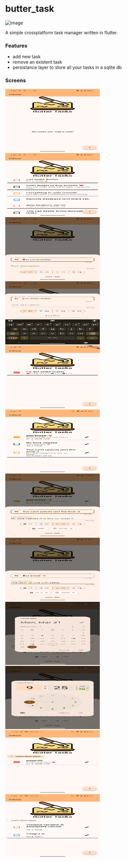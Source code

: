# butter_task
<img src="https://github.com/user-attachments/assets/78b45a7f-32f2-4b38-b209-7afbaac3e594" alt="image" width="300" height="200">

A simple crossplatform task manager written in flutter.

### Features
- add new task
- remove an existent task
- persistance layer to store all your tasks in a sqlite db

### Screens
<img src="Screenshoots/butter_task1.png" alt="Empty inbox" width="300" height="200">
<img src="Screenshoots/butter_task2.png" alt="Inbox with tasks" width="300" height="200">
<img src="Screenshoots/butter_task3.png" alt="Task form dialog" width="300" height="200">
<img src="Screenshoots/butter_task4.png" alt="Task form dialog & keyboard" width="300" height="200">
<img src="Screenshoots/butter_task5.png" alt="Date Time" width="300" height="200">
<img src="Screenshoots/butter_task6.png" alt="Date Task" width="300" height="200">
<img src="Screenshoots/butter_task7.png" alt="Just Date" width="300" height="200">
<img src="Screenshoots/butter_task8.png" alt="Only Date Time" width="300" height="200">
<img src="Screenshoots/butter_task9.png" alt="Date picker" width="300" height="200">
<img src="Screenshoots/butter_task10.png" alt="Time picker" width="300" height="200">
<img src="Screenshoots/butter_task11.png" alt="Not done tasks" width="300" height="200">
<img src="Screenshoots/butter_task12.png" alt="Just done tasks" width="300" height="200">
